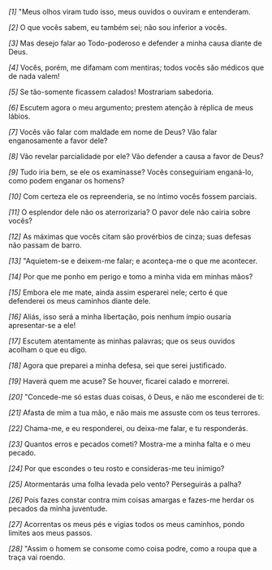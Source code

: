 *[1]* "Meus olhos viram tudo isso, meus ouvidos o ouviram e entenderam.

*[2]* O que vocês sabem, eu também sei; não sou inferior a vocês.

*[3]* Mas desejo falar ao Todo-poderoso e defender a minha causa diante de Deus.

*[4]* Vocês, porém, me difamam com mentiras; todos vocês são médicos que de nada valem!

*[5]* Se tão-somente ficassem calados! Mostrariam sabedoria.

*[6]* Escutem agora o meu argumento; prestem atenção à réplica de meus lábios.

*[7]* Vocês vão falar com maldade em nome de Deus? Vão falar enganosamente a favor dele?

*[8]* Vão revelar parcialidade por ele? Vão defender a causa a favor de Deus?

*[9]* Tudo iria bem, se ele os examinasse? Vocês conseguiriam enganá-lo, como podem enganar os homens?

*[10]* Com certeza ele os repreenderia, se no íntimo vocês fossem parciais.

*[11]* O esplendor dele não os aterrorizaria? O pavor dele não cairia sobre vocês?

*[12]* As máximas que vocês citam são provérbios de cinza; suas defesas não passam de barro.

*[13]* "Aquietem-se e deixem-me falar; e aconteça-me o que me acontecer.

*[14]* Por que me ponho em perigo e tomo a minha vida em minhas mãos?

*[15]* Embora ele me mate, ainda assim esperarei nele; certo é que defenderei os meus caminhos diante dele.

*[16]* Aliás, isso será a minha libertação, pois nenhum ímpio ousaria apresentar-se a ele!

*[17]* Escutem atentamente as minhas palavras; que os seus ouvidos acolham o que eu digo.

*[18]* Agora que preparei a minha defesa, sei que serei justificado.

*[19]* Haverá quem me acuse? Se houver, ficarei calado e morrerei.

*[20]* "Concede-me só estas duas coisas, ó Deus, e não me esconderei de ti:

*[21]* Afasta de mim a tua mão, e não mais me assuste com os teus terrores.

*[22]* Chama-me, e eu responderei, ou deixa-me falar, e tu responderás.

*[23]* Quantos erros e pecados cometi? Mostra-me a minha falta e o meu pecado.

*[24]* Por que escondes o teu rosto e consideras-me teu inimigo?

*[25]* Atormentarás uma folha levada pelo vento? Perseguirás a palha?

*[26]* Pois fazes constar contra mim coisas amargas e fazes-me herdar os pecados da minha juventude.

*[27]* Acorrentas os meus pés e vigias todos os meus caminhos, pondo limites aos meus passos.

*[28]* "Assim o homem se consome como coisa podre, como a roupa que a traça vai roendo.

